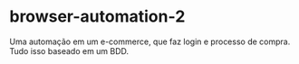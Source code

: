 # browser-automation-2
Uma automação em um e-commerce, que faz login e processo de compra. Tudo isso baseado em um BDD.
